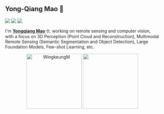 ## Yong-Qiang Mao 👋

![](https://img.shields.io/badge/Use-Python-0076ab?style=flat&logo=Python&logoColor=ffffff)
![](https://img.shields.io/badge/Learn-C++-blueviolet?style=flat&logo=Visual%20Studio%20Code&logoColor=ffffff)
![](https://img.shields.io/badge/OS-Linux-orange?style=flat&logo=Linux&logoColor=ffffff)

I'm __[Yongqiang Mao](https://wingkeungm.github.io/)__ 🤓, working on remote sensing and computer vision, with a focus on 3D Perception (Point Cloud and Reconstruction), Multimodal Remote Sensing (Semantic Segmentation and Object Detection), Large Foundation Models, Few-shot Learning, etc.

<div align="center"> <img src="https://github-readme-stats.vercel.app/api?username=WingkeungM&show_icons=true&theme=synthwave" alt="WingkeungM" height="180"/> <img src="https://github-readme-stats.vercel.app/api/top-langs/?username=WingkeungM&theme=tokyonight&layout=compact" height="180"> </div>


<!--
**WingkeungM/WingkeungM** is a ✨ _special_ ✨ repository because its `README.md` (this file) appears on your GitHub profile.

Here are some ideas to get you started:

- 🔭 I’m currently working on ...
- 🌱 I’m currently learning ...
- 👯 I’m looking to collaborate on ...
- 🤔 I’m looking for help with ...
- 💬 Ask me about ...
- 📫 How to reach me: ...
- 😄 Pronouns: ...
- ⚡ Fun fact: ...

## Projects

<div align=center>
<img src="./3DBuildings.mp4" width=400 height=300/>
</div>

<details>
<summary>📈 My GitHub Stats</summary>
</details>

-->
